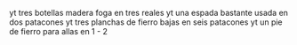 yt tres botellas madera foga en tres reales
yt una espada bastante usada en dos patacones
yt tres planchas de fierro bajas en seis patacones
yt un pie de fierro para allas en
1 - 2